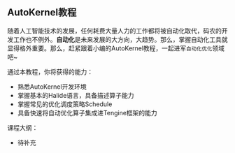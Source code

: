 ## AutoKernel教程

随着人工智能技术的发展，任何耗费大量人力的工作都将被自动化取代，码农的开发工作也不例外。**自动化**是未来发展的大方向，大趋势。那么，掌握自动化工具就显得格外重要。那么，赶紧跟着小编的AutoKernel教程，一起进军`自动化优化`领域吧~


通过本教程，你将获得的能力：
- 熟悉AutoKernel开发环境
- 掌握基本的Halide语言，具备描述算子能力
- 掌握常见的优化调度策略Schedule
- 具备快速将自动优化算子集成进Tengine框架的能力


课程大纲：
- 待补充